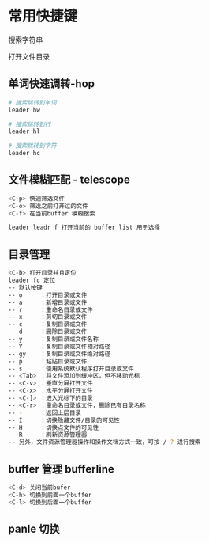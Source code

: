 # 常用快捷键
<C-f> 搜索字符串

<C-b> 打开文件目录

## 单词快速调转-hop
```bash
# 搜索跳转到单词
leader hw

# 搜索跳转到行
leader hl

# 搜索跳转到字符
leader hc
``` 

## 文件模糊匹配 - telescope
```bash
<C-p> 快速筛选文件
<C-o> 筛选之前打开过的文件
<C-f> 在当前buffer 模糊搜索

leader leadr f 打开当前的 buffer list 用于选择
```

## 目录管理

```bash
<C-b> 打开目录并且定位
leader fc 定位 
-- 默认按键
-- o     ：打开目录或文件
-- a     ：新增目录或文件
-- r     ：重命名目录或文件
-- x     ：剪切目录或文件
-- c     ：复制目录或文件
-- d     ：删除目录或文件
-- y     ：复制目录或文件名称
-- Y     ：复制目录或文件相对路径
-- gy    ：复制目录或文件绝对路径
-- p     ：粘贴目录或文件
-- s     ：使用系统默认程序打开目录或文件
-- <Tab> ：将文件添加到缓冲区，但不移动光标
-- <C-v> ：垂直分屏打开文件
-- <C-x> ：水平分屏打开文件
-- <C-]> ：进入光标下的目录
-- <C-r> ：重命名目录或文件，删除已有目录名称
-- -     ：返回上层目录
-- I     ：切换隐藏文件/目录的可见性
-- H     ：切换点文件的可见性
-- R     ：刷新资源管理器
-- 另外，文件资源管理器操作和操作文档方式一致，可按 / ? 进行搜索
```
## buffer 管理 bufferline 
```bash
<C-d> 关闭当前bufer
<C-h> 切换到前面一个buffer
<C-l> 切换到后面一个buffer
```

## panle 切换
```bash


```
